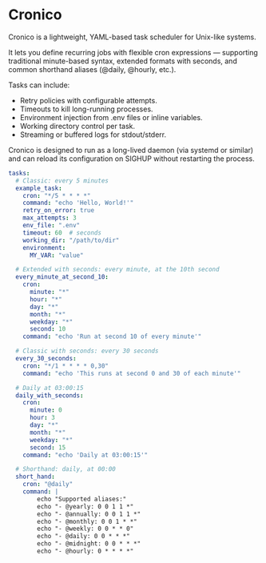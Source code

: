 # Cronico

Cronico is a lightweight, YAML-based task scheduler for Unix-like systems.

It lets you define recurring jobs with flexible cron expressions — supporting traditional minute-based syntax, extended formats with seconds, and common shorthand aliases (@daily, @hourly, etc.).

Tasks can include:
-	Retry policies with configurable attempts.
-	Timeouts to kill long-running processes.
-	Environment injection from .env files or inline variables.
-	Working directory control per task.
- Streaming or buffered logs for stdout/stderr.

Cronico is designed to run as a long-lived daemon (via systemd or similar) and can reload its configuration on SIGHUP without restarting the process.

```yaml
tasks:
  # Classic: every 5 minutes
  example_task:
    cron: "*/5 * * * *"
    command: "echo 'Hello, World!'"
    retry_on_error: true
    max_attempts: 3
    env_file: ".env"
    timeout: 60  # seconds
    working_dir: "/path/to/dir"
    environment:
      MY_VAR: "value"

  # Extended with seconds: every minute, at the 10th second
  every_minute_at_second_10:
    cron:
      minute: "*"
      hour: "*"
      day: "*"
      month: "*"
      weekday: "*"
      second: 10
    command: "echo 'Run at second 10 of every minute'"

  # Classic with seconds: every 30 seconds
  every_30_seconds:
    cron: "*/1 * * * * 0,30"
    command: "echo 'This runs at second 0 and 30 of each minute'"

  # Daily at 03:00:15
  daily_with_seconds:
    cron:
      minute: 0
      hour: 3
      day: "*"
      month: "*"
      weekday: "*"
      second: 15
    command: "echo 'Daily at 03:00:15'"

  # Shorthand: daily, at 00:00
  short_hand:
    cron: "@daily"
    command: |
        echo "Supported aliases:"
        echo "- @yearly: 0 0 1 1 *"
        echo "- @annually: 0 0 1 1 *"
        echo "- @monthly: 0 0 1 * *"
        echo "- @weekly: 0 0 * * 0"
        echo "- @daily: 0 0 * * *"
        echo "- @midnight: 0 0 * * *"
        echo "- @hourly: 0 * * * *"
```
